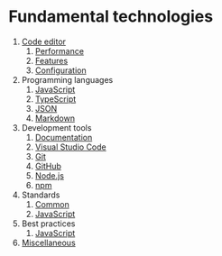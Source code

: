 # Fundamental technologies

1. [Code editor](tools/code-editor.md)
	1. [Performance](tools/code-editor.md#performance)
	1. [Features](tools/code-editor.md#features)
	1. [Configuration](tools/code-editor.md#installation-and-configuration)
1. Programming languages
	1. [JavaScript](languages/javascript.md)
	1. [TypeScript](languages/typescript.md)
	1. [JSON](languages/json.md)
	1. [Markdown](languages/markdown.md)
1. Development tools
	1. [Documentation](tools/documentation.md)
	1. [Visual Studio Code](tools/visual-studio-code.md)
	1. [Git](tools/git.md)
	1. [GitHub](tools/github.md)
	1. [Node.js](tools/nodejs.md)
	1. [npm](tools/npm.md)
1. Standards
	1. [Common](standards/common.md)
	1. [JavaScript](standards/javascript.md)
1. Best practices
	1. [JavaScript](bestpractices/javascript.md)
1. [Miscellaneous](miscellaneous.md)
